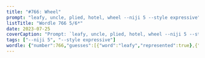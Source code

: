 ```yaml
---
title: "#766: Wheel"
prompt: "leafy, uncle, plied, hotel, wheel --niji 5 --style expressive"
listTitle: "Wordle 766 5/6*"
date: 2023-07-25
coverCaption: "Prompt: `leafy, uncle, plied, hotel, wheel --niji 5 --style expressive`"
tags: ["--niji 5", "--style expressive"]
wordle: {"number":766,"guesses":[{"word":"leafy","represented":true},{"word":"uncle","represented":true},{"word":"plied","represented":null},{"word":"hotel","represented":false},{"word":"wheel","represented":true}],"yes_count":3}
---
```

